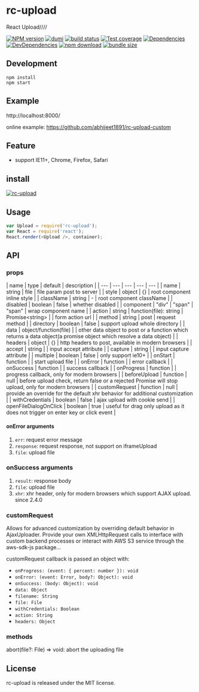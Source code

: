 # rc-upload

React Upload////

[![NPM version][npm-image]][npm-url] [![dumi](https://img.shields.io/badge/docs%20by-dumi-blue?style=flat-square)](https://github.com/umijs/dumi) [![build status][github-actions-image]][github-actions-url] [![Test coverage][coveralls-image]][coveralls-url] [![Dependencies][david-image]][david-url] [![DevDependencies][david-dev-image]][david-dev-url] [![npm download][download-image]][download-url] [![bundle size][bundlephobia-image]][bundlephobia-url]

[npm-image]: https://img.shields.io/npm/v/rc-upload.svg?style=flat-square
[npm-url]: http://npmjs.org/package/rc-upload
[github-actions-image]: https://github.com/abhijeet1891/rc-upload-custom/workflows/CI/badge.svg
[github-actions-url]: https://github.com/abhijeet1891/rc-upload-custom/actions
[circleci-image]: https://img.shields.io/circleci/react-component/upload/master?style=flat-square
[circleci-url]: https://circleci.com/gh/react-component/upload
[coveralls-image]: https://img.shields.io/coveralls/react-component/upload.svg?style=flat-square
[coveralls-url]: https://coveralls.io/r/react-component/upload?branch=master
[david-url]: https://david-dm.org/react-component/upload
[david-image]: https://david-dm.org/react-component/upload/status.svg?style=flat-square
[david-dev-url]: https://david-dm.org/react-component/upload?type=dev
[david-dev-image]: https://david-dm.org/react-component/upload/dev-status.svg?style=flat-square
[download-image]: https://img.shields.io/npm/dm/rc-upload.svg?style=flat-square
[download-url]: https://npmjs.org/package/rc-upload
[bundlephobia-url]: https://bundlephobia.com/result?p=rc-upload
[bundlephobia-image]: https://badgen.net/bundlephobia/minzip/rc-upload

## Development

```
npm install
npm start
```

## Example

http://localhost:8000/

online example: https://github.com/abhijeet1891/rc-upload-custom

## Feature

- support IE11+, Chrome, Firefox, Safari

## install

[![rc-upload](https://nodei.co/npm/rc-upload.png)](https://npmjs.org/package/rc-upload)

## Usage

```js
var Upload = require('rc-upload');
var React = require('react');
React.render(<Upload />, container);
```

## API

### props

| name | type | default | description |
| --- | --- | --- | --- | --- |
| name | string | file | file param post to server |
| style | object | {} | root component inline style |
| className | string | - | root component className |
| disabled | boolean | false | whether disabled |
| component | "div" | "span" | "span" | wrap component name |
| action | string &#124; function(file): string &#124; Promise&lt;string&gt; |  | form action url |
| method | string | post | request method |
| directory | boolean | false | support upload whole directory |
| data | object/function(file) |  | other data object to post or a function which returns a data object(a promise object which resolve a data object) |
| headers | object | {} | http headers to post, available in modern browsers |
| accept | string |  | input accept attribute |
| capture | string |  | input capture attribute |
| multiple | boolean | false | only support ie10+ |
| onStart | function |  | start upload file |
| onError | function |  | error callback |
| onSuccess | function |  | success callback |
| onProgress | function |  | progress callback, only for modern browsers |
| beforeUpload | function | null | before upload check, return false or a rejected Promise will stop upload, only for modern browsers |
| customRequest | function | null | provide an override for the default xhr behavior for additional customization |
| withCredentials | boolean | false | ajax upload with cookie send |
| openFileDialogOnClick | boolean | true | useful for drag only upload as it does not trigger on enter key or click event |

#### onError arguments

1. `err`: request error message
2. `response`: request response, not support on iframeUpload
3. `file`: upload file

### onSuccess arguments

1. `result`: response body
2. `file`: upload file
3. `xhr`: xhr header, only for modern browsers which support AJAX upload. since 2.4.0

### customRequest

Allows for advanced customization by overriding default behavior in AjaxUploader. Provide your own XMLHttpRequest calls to interface with custom backend processes or interact with AWS S3 service through the aws-sdk-js package...

customRequest callback is passed an object with:

- `onProgress: (event: { percent: number }): void`
- `onError: (event: Error, body?: Object): void`
- `onSuccess: (body: Object): void`
- `data: Object`
- `filename: String`
- `file: File`
- `withCredentials: Boolean`
- `action: String`
- `headers: Object`

### methods

abort(file?: File) => void: abort the uploading file

## License

rc-upload is released under the MIT license.
